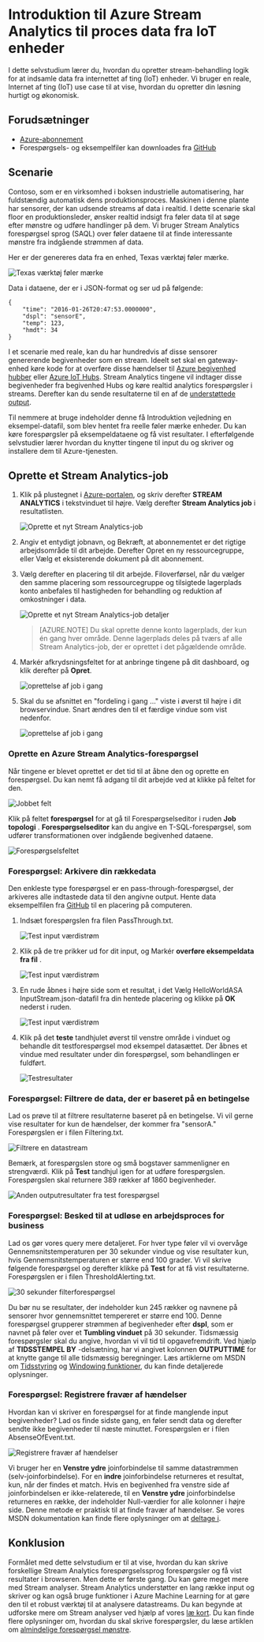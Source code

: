<properties
    pageTitle="Introduktion til Azure Stream Analytics til proces data fra IoT enheder. | Microsoft Azure"
    description="IoT føler mærker og datastrømme med stream analyser og databehandling i realtid"
    keywords="iot løsning, komme i gang med iot"
    services="stream-analytics"
    documentationCenter=""
    authors="jeffstokes72"
    manager="jhubbard"
    editor="cgronlun"
/>

<tags
    ms.service="stream-analytics"
    ms.devlang="na"
    ms.topic="hero-article"
    ms.tgt_pltfrm="na"
    ms.workload="data-services"
    ms.date="10/19/2016"
    ms.author="jeffstok"
/>

# <a name="get-started-with-azure-stream-analytics-to-process-data-from-iot-devices"></a>Introduktion til Azure Stream Analytics til proces data fra IoT enheder

I dette selvstudium lærer du, hvordan du opretter stream-behandling logik for at indsamle data fra internettet af ting (IoT) enheder. Vi bruger en reale, Internet af ting (IoT) use case til at vise, hvordan du opretter din løsning hurtigt og økonomisk.

## <a name="prerequisites"></a>Forudsætninger

-   [Azure-abonnement](https://azure.microsoft.com/pricing/free-trial/)
-   Forespørgsels- og eksempelfiler kan downloades fra [GitHub](https://aka.ms/azure-stream-analytics-get-started-iot)

## <a name="scenario"></a>Scenarie

Contoso, som er en virksomhed i boksen industrielle automatisering, har fuldstændig automatisk dens produktionsproces. Maskinen i denne plante har sensorer, der kan udsende streams af data i realtid. I dette scenarie skal floor en produktionsleder, ønsker realtid indsigt fra føler data til at søge efter mønstre og udføre handlinger på dem. Vi bruger Stream Analytics forespørgsel sprog (SAQL) over føler dataene til at finde interessante mønstre fra indgående strømmen af data.

Her er der genereres data fra en enhed, Texas værktøj føler mærke.

![Texas værktøj føler mærke](./media/stream-analytics-get-started-with-iot-devices/stream-analytics-get-started-with-iot-devices-01.jpg)

Data i dataene, der er i JSON-format og ser ud på følgende:


    {
        "time": "2016-01-26T20:47:53.0000000",  
        "dspl": "sensorE",  
        "temp": 123,  
        "hmdt": 34  
    }  

I et scenarie med reale, kan du har hundredvis af disse sensorer genererende begivenheder som en stream. Ideelt set skal en gateway-enhed køre kode for at overføre disse hændelser til [Azure begivenhed hubber](https://azure.microsoft.com/services/event-hubs/) eller [Azure IoT Hubs](https://azure.microsoft.com/services/iot-hub/). Stream Analytics tingene vil indtager disse begivenheder fra begivenhed Hubs og køre realtid analytics forespørgsler i streams. Derefter kan du sende resultaterne til en af de [understøttede output](stream-analytics-define-outputs.md).

Til nemmere at bruge indeholder denne få Introduktion vejledning en eksempel-datafil, som blev hentet fra reelle føler mærke enheder. Du kan køre forespørgsler på eksempeldataene og få vist resultater. I efterfølgende selvstudier lærer hvordan du knytter tingene til input du og skriver og installere dem til Azure-tjenesten.

## <a name="create-a-stream-analytics-job"></a>Oprette et Stream Analytics-job

1. Klik på plustegnet i [Azure-portalen](http://portal.azure.com), og skriv derefter **STREAM ANALYTICS** i tekstvinduet til højre. Vælg derefter **Stream Analytics job** i resultatlisten.

    ![Oprette et nyt Stream Analytics-job](./media/stream-analytics-get-started-with-iot-devices/stream-analytics-get-started-with-iot-devices-02.png)

2. Angiv et entydigt jobnavn, og Bekræft, at abonnementet er det rigtige arbejdsområde til dit arbejde. Derefter Opret en ny ressourcegruppe, eller Vælg et eksisterende dokument på dit abonnement.

3. Vælg derefter en placering til dit arbejde. Filoverførsel, når du vælger den samme placering som ressourcegruppe og tilsigtede lagerplads konto anbefales til hastigheden for behandling og reduktion af omkostninger i data.

    ![Oprette et nyt Stream Analytics-job detaljer](./media/stream-analytics-get-started-with-iot-devices/stream-analytics-get-started-with-iot-devices-03.png)

    > [AZURE.NOTE] Du skal oprette denne konto lagerplads, der kun én gang hver område. Denne lagerplads deles på tværs af alle Stream Analytics-job, der er oprettet i det pågældende område.

4. Markér afkrydsningsfeltet for at anbringe tingene på dit dashboard, og klik derefter på **Opret**.

    ![oprettelse af job i gang](./media/stream-analytics-get-started-with-iot-devices/stream-analytics-get-started-with-iot-devices-03a.png)

5. Skal du se afsnittet en "fordeling i gang …" viste i øverst til højre i dit browservindue. Snart ændres den til et færdige vindue som vist nedenfor.

    ![oprettelse af job i gang](./media/stream-analytics-get-started-with-iot-devices/stream-analytics-get-started-with-iot-devices-03b.png)

### <a name="create-an-azure-stream-analytics-query"></a>Oprette en Azure Stream Analytics-forespørgsel

Når tingene er blevet oprettet er det tid til at åbne den og oprette en forespørgsel. Du kan nemt få adgang til dit arbejde ved at klikke på feltet for den.

![Jobbet felt](./media/stream-analytics-get-started-with-iot-devices/stream-analytics-get-started-with-iot-devices-04.png)

Klik på feltet **forespørgsel** for at gå til Forespørgselseditor i ruden **Job topologi** . **Forespørgselseditor** kan du angive en T-SQL-forespørgsel, som udfører transformationen over indgående begivenhed dataene.

![Forespørgselsfeltet](./media/stream-analytics-get-started-with-iot-devices/stream-analytics-get-started-with-iot-devices-05.png)

### <a name="query-archive-your-raw-data"></a>Forespørgsel: Arkivere din rækkedata

Den enkleste type forespørgsel er en pass-through-forespørgsel, der arkiveres alle indtastede data til den angivne output. Hente data eksempelfilen fra [GitHub](https://aka.ms/azure-stream-analytics-get-started-iot) til en placering på computeren. 

1. Indsæt forespørgslen fra filen PassThrough.txt. 

    ![Test input værdistrøm](./media/stream-analytics-get-started-with-iot-devices/stream-analytics-get-started-with-iot-devices-06.png)

2. Klik på de tre prikker ud for dit input, og Markér **overføre eksempeldata fra fil** .

    ![Test input værdistrøm](./media/stream-analytics-get-started-with-iot-devices/stream-analytics-get-started-with-iot-devices-06a.png)

3. En rude åbnes i højre side som et resultat, i det Vælg HelloWorldASA InputStream.json-datafil fra din hentede placering og klikke på **OK** nederst i ruden.

    ![Test input værdistrøm](./media/stream-analytics-get-started-with-iot-devices/stream-analytics-get-started-with-iot-devices-06b.png)

4. Klik på det **teste** tandhjulet øverst til venstre område i vinduet og behandle dit testforespørgsel mod eksempel datasættet. Der åbnes et vindue med resultater under din forespørgsel, som behandlingen er fuldført.

    ![Testresultater](./media/stream-analytics-get-started-with-iot-devices/stream-analytics-get-started-with-iot-devices-07.png)

### <a name="query-filter-the-data-based-on-a-condition"></a>Forespørgsel: Filtrere de data, der er baseret på en betingelse

Lad os prøve til at filtrere resultaterne baseret på en betingelse. Vi vil gerne vise resultater for kun de hændelser, der kommer fra "sensorA." Forespørgslen er i filen Filtering.txt.

![Filtrere en datastream](./media/stream-analytics-get-started-with-iot-devices/stream-analytics-get-started-with-iot-devices-08.png)

Bemærk, at forespørgslen store og små bogstaver sammenligner en strengværdi. Klik på **Test** tandhjul igen for at udføre forespørgslen. Forespørgslen skal returnere 389 rækker af 1860 begivenheder.

![Anden outputresultater fra test forespørgsel](./media/stream-analytics-get-started-with-iot-devices/stream-analytics-get-started-with-iot-devices-09.png)

### <a name="query-alert-to-trigger-a-business-workflow"></a>Forespørgsel: Besked til at udløse en arbejdsproces for business

Lad os gør vores query mere detaljeret. For hver type føler vil vi overvåge Gennemsnitstemperaturen per 30 sekunder vindue og vise resultater kun, hvis Gennemsnitstemperaturen er større end 100 grader. Vi vil skrive følgende forespørgsel og derefter klikke på **Test** for at få vist resultaterne. Forespørgslen er i filen ThresholdAlerting.txt.

![30 sekunder filterforespørgsel](./media/stream-analytics-get-started-with-iot-devices/stream-analytics-get-started-with-iot-devices-10.png)

Du bør nu se resultater, der indeholder kun 245 rækker og navnene på sensorer hvor gennemsnittet tempereret er større end 100. Denne forespørgsel grupperer strømmen af begivenheder efter **dspl**, som er navnet på føler over et **Tumbling vinduet** på 30 sekunder. Tidsmæssig forespørgsler skal du angive, hvordan vi vil tid til opgavefremdrift. Ved hjælp af **TIDSSTEMPEL BY** -delsætning, har vi angivet kolonnen **OUTPUTTIME** for at knytte gange til alle tidsmæssig beregninger. Læs artiklerne om MSDN om [Tidsstyring](https://msdn.microsoft.com/library/azure/mt582045.aspx) og [Windowing funktioner](https://msdn.microsoft.com/library/azure/dn835019.aspx), du kan finde detaljerede oplysninger.

### <a name="query-detect-absence-of-events"></a>Forespørgsel: Registrere fravær af hændelser

Hvordan kan vi skriver en forespørgsel for at finde manglende input begivenheder? Lad os finde sidste gang, en føler sendt data og derefter sendte ikke begivenheder til næste minuttet. Forespørgslen er i filen AbsenseOfEvent.txt.

![Registrere fravær af hændelser](./media/stream-analytics-get-started-with-iot-devices/stream-analytics-get-started-with-iot-devices-11.png)

Vi bruger her en **Venstre ydre** joinforbindelse til samme datastrømmen (selv-joinforbindelse). For en **indre** joinforbindelse returneres et resultat, kun, når der findes et match.  Hvis en begivenhed fra venstre side af joinforbindelsen er ikke-relaterede, til en **Venstre ydre** joinforbindelse returneres en række, der indeholder Null-værdier for alle kolonner i højre side. Denne metode er praktisk til at finde fravær af hændelser. Se vores MSDN dokumentation kan finde flere oplysninger om at [deltage i](https://msdn.microsoft.com/library/azure/dn835026.aspx).

## <a name="conclusion"></a>Konklusion

Formålet med dette selvstudium er til at vise, hvordan du kan skrive forskellige Stream Analytics forespørgselssprog forespørgsler og få vist resultater i browseren. Men dette er første gang. Du kan gøre meget mere med Stream analyser. Stream Analytics understøtter en lang række input og skriver og kan også bruge funktioner i Azure Machine Learning for at gøre den til et robust værktøj til at analysere datastreams. Du kan begynde at udforske mere om Stream analyser ved hjælp af vores [læ kort](https://azure.microsoft.com/documentation/learning-paths/stream-analytics/). Du kan finde flere oplysninger om, hvordan du skal skrive forespørgsler, du læse artiklen om [almindelige forespørgsel mønstre](./stream-analytics-stream-analytics-query-patterns.md).
